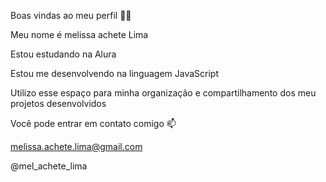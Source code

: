Boas vindas ao meu perfil 💙💙

Meu nome é melissa achete Lima 

Estou estudando na Alura

Estou me desenvolvendo na linguagem JavaScript

Utilizo esse espaço para minha organização e compartilhamento dos meu projetos desenvolvidos

Você pode entrar em contato comigo 📫

melissa.achete.lima@gmail.com 

@mel_achete_lima
